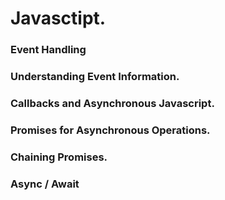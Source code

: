 # Javasctipt.
### Event Handling
### Understanding Event Information.
### Callbacks and Asynchronous Javascript.
### Promises for Asynchronous Operations.
### Chaining Promises.
### Async / Await